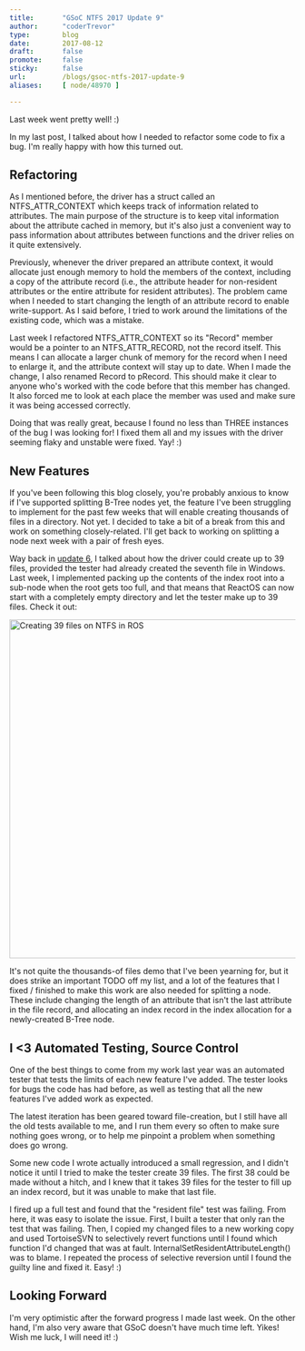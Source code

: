 ```yaml
---
title:       "GSoC NTFS 2017 Update 9"
author:      "coderTrevor"
type:        blog
date:        2017-08-12
draft:       false
promote:     false
sticky:      false
url:         /blogs/gsoc-ntfs-2017-update-9
aliases:     [ node/48970 ]

---
```


<p>Last week went pretty well! :)</p>

<p>In my last post, I talked about how I needed to refactor some code to fix a bug. I'm really happy with how this turned out.</p>

<h2>Refactoring</h2>

<p>As I mentioned before, the driver has a struct called an NTFS_ATTR_CONTEXT which keeps track of information related to attributes. The main purpose of the structure is to keep vital information about the attribute cached in memory, but it's also just a convenient way to pass information about attributes between functions and the driver relies on it quite extensively.
</p>
<p>Previously, whenever the driver prepared an attribute context, it would allocate just enough memory to hold the members of the context, including a copy of the attribute record (i.e., the attribute header for non-resident attributes or the entire attribute for resident attributes). The problem came when I needed to start changing the length of an attribute record to enable write-support. As I said before, I tried to work around the limitations of the existing code, which was a mistake.
</p>
<p>Last week I refactored NTFS_ATTR_CONTEXT so its "Record" member would be a pointer to an NTFS_ATTR_RECORD, not the record itself. This means I can allocate a larger chunk of memory for the record when I need to enlarge it, and the attribute context will stay up to date. When I made the change, I also renamed Record to pRecord. This should make it clear to anyone who's worked with the code before that this member has changed. It also forced me to look at each place the member was used and make sure it was being accessed correctly.</p>

<p>Doing that was really great, because I found no less than THREE instances of the bug I was looking for! I fixed them all and my issues with the driver seeming flaky and unstable were fixed. Yay! :)</p>

<h2>New Features</h2>

<p>If you've been following this blog closely, you're probably anxious to know if I've supported splitting B-Tree nodes yet, the feature I've been struggling to implement for the past few weeks that will enable creating thousands of files in a directory. Not yet. I decided to take a bit of a break from this and work on something closely-related. I'll get back to working on splitting a node next week with a pair of fresh eyes.</p>

<p>Way back in <a href="https://www.reactos.org/blogs/gsoc-ntfs-2017-update-6">update 6</a>, I talked about how the driver could create up to 39 files, provided the tester had already created the seventh file in Windows. Last week, I implemented packing up the contents of the index root into a sub-node when the root gets too full, and that means that ReactOS can now start with a completely empty directory and let the tester make up to 39 files. Check it out:</p>

<p><img src="/sites/default/files/imagepicker/49142/Creating_39_files.gif" alt="Creating 39 files on NTFS in ROS"  class="imgp_img" width="796" height="597" /></p>

<p>It's not quite the thousands-of files demo that I've been yearning for, but it does strike an important TODO off my list, and a lot of the features that I fixed / finished to make this work are also needed for splitting a node. These include changing the length of an attribute that isn't the last attribute in the file record, and allocating an index record in the index allocation for a newly-created B-Tree node.</p>

<h2>I <3 Automated Testing, Source Control</h2>

<p>One of the best things to come from my work last year was an automated tester that tests the limits of each new feature I've added. The tester looks for bugs the code has had before, as well as testing that all the new features I've added work as expected.</p>

<p>The latest iteration has been geared toward file-creation, but I still have all the old tests available to me, and I run them every so often to make sure nothing goes wrong, or to help me pinpoint a problem when something does go wrong.</p>

<p>Some new code I wrote actually introduced a small regression, and I didn't notice it until I tried to make the tester create 39 files. The first 38 could be made without a hitch, and I knew that it takes 39 files for the tester to fill up an index record, but it was unable to make that last file.</p>

<p>I fired up a full test and found that the "resident file" test was failing. From here, it was easy to isolate the issue. First, I built a tester that only ran the test that was failing. Then, I copied my changed files to a new working copy and used TortoiseSVN to selectively revert functions until I found which function I'd changed that was at fault. InternalSetResidentAttributeLength() was to blame. I repeated the process of selective reversion until I found the guilty line and fixed it. Easy! :)</p>

<h2>Looking Forward</h2>

<p>I'm very optimistic after the forward progress I made last week. On the other hand, I'm also very aware that GSoC doesn't have much time left. Yikes! Wish me luck, I will need it! :)</p>
